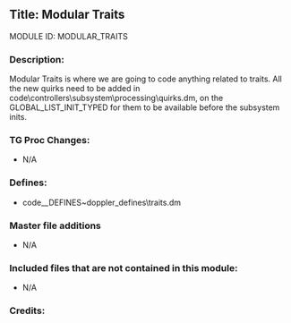 ## Title: Modular Traits

MODULE ID: MODULAR_TRAITS

### Description:

Modular Traits is where we are going to code anything related to traits. All the new quirks need to be added in code\controllers\subsystem\processing\quirks.dm, on the GLOBAL_LIST_INIT_TYPED for them to be available before the subsystem inits.

### TG Proc Changes:

- N/A

### Defines:

- code\__DEFINES\~doppler_defines\traits.dm

### Master file additions

- N/A

### Included files that are not contained in this module:

- N/A

### Credits:
